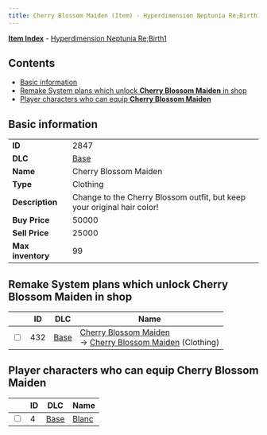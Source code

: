 ```yaml
---
title: Cherry Blossom Maiden (Item) - Hyperdimension Neptunia Re;Birth1
---
```


[**Item Index**](/neptunia/rb1/item/index.html) - [Hyperdimension Neptunia Re;Birth1](/neptunia/rb1)

## Contents

- [Basic information](#basic-information)
- [Remake System plans which unlock **Cherry Blossom Maiden** in shop](#remake-system-plans-which-unlock-cherry-blossom-maiden-in-shop)
- [Player characters who can equip **Cherry Blossom Maiden**](#player-characters-who-can-equip-cherry-blossom-maiden)
## Basic information

|   |   |
| -- | -- |
| **ID** | 2847 |
| **DLC** | [Base](/neptunia/rb1/dlc/1-base.html) |
| **Name** | Cherry Blossom Maiden |
| **Type** | Clothing |
| **Description** | Change to the Cherry Blossom outfit, but keep your original hair color! |
| **Buy Price** | 50000 |
| **Sell Price** | 25000 |
| **Max inventory** | 99 |


## Remake System plans which unlock **Cherry Blossom Maiden** in shop

|    | ID | DLC | Name |
| -- | -- | --- | ---- |
| <input type="checkbox" id="rb1-remake-1-432" class="trackbox" /> | 432 | [Base](/neptunia/rb1/dlc/1-base.html) | [Cherry Blossom Maiden](/neptunia/rb1/remake/1-432-cherry-blossom-maiden.html)<br /> → [Cherry Blossom Maiden](/neptunia/rb1/item/1-2847-cherry-blossom-maiden.html) (Clothing) |


## Player characters who can equip **Cherry Blossom Maiden**

|    | ID | DLC | Name |
| -- | -- | --- | ---- |
| <input type="checkbox" id="rb1-player-1-4" class="trackbox" /> | 4 | [Base](/neptunia/rb1/dlc/1-base.html) | [Blanc](/neptunia/rb1/player/1-4-blanc.html) |
